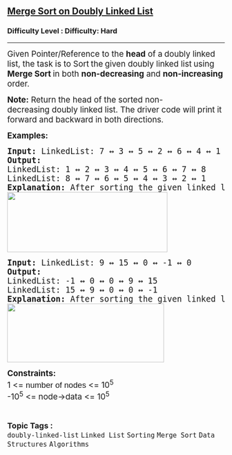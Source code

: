 <h2><a href="https://www.geeksforgeeks.org/problems/merge-sort-on-doubly-linked-list/1?page=2&difficulty=Hard&status=unsolved&sortBy=submissions">Merge Sort on Doubly Linked List</a></h2><h3>Difficulty Level : Difficulty: Hard</h3><hr><div class="problems_problem_content__Xm_eO"><p><span style="font-size: 14pt;">Given Pointer/Reference to the <strong>head</strong> of a<strong> </strong>doubly linked list, the task is to Sort<strong> </strong>the<strong> </strong>given doubly linked list<strong> </strong>using<strong> Merge Sort&nbsp;</strong>in both <strong>non-decreasing</strong> and <strong>non-increasing</strong> order.</span></p>
<p><span style="font-size: 14pt;"><strong>Note:</strong> Return the head of the sorted&nbsp;non-decreasing&nbsp;doubly linked list. The driver code will print it forward and backward in both directions.</span></p>
<p><span style="font-size: 14pt;"><strong>Examples:</strong></span></p>
<pre><span style="font-size: 14pt;"><strong>Input: </strong>LinkedList:<strong> </strong>7 ↔ 3 ↔ 5 ↔ 2 ↔ 6 ↔ 4 ↔ 1 ↔ 8
<strong>Output:
</strong>LinkedList: 1 ↔ 2 ↔ 3 ↔ 4 ↔ 5 ↔ 6 ↔ 7 ↔ 8
LinkedList: 8 ↔ 7 ↔ 6 ↔ 5 ↔ 4 ↔ 3 ↔ 2 ↔ 1<strong>
Explanation: </strong>After sorting the given linked list in both ways, the resultant matrix will be as shown in the first two lines of the output. The first line shows the output for non-decreasing order, and the next line shows the output for non-increasing order.<br><img src="https://media.geeksforgeeks.org/img-practice/prod/addEditProblem/700538/Web/Other/blobid0_1725342004.png" width="371" height="139"><br></span></pre>
<pre><span style="font-size: 14pt;"><strong>Input: </strong>LinkedList: 9 ↔ 15 ↔ 0 ↔ -1 ↔ 0<br><strong>Output:</strong>
LinkedList: -1 ↔ 0 ↔ 0 ↔ 9 ↔ 15
LinkedList: 15 ↔ 9 ↔ 0 ↔ 0 ↔ -1<strong>
Explanation: </strong>After sorting the given linked list in both ways, the resultant list will be -1 → 0 → 0 → 9 → 15 in non-decreasing order and 15 → 9 → 0 → 0 → -1 in non-increasing order.<br><img src="https://media.geeksforgeeks.org/img-practice/prod/addEditProblem/700538/Web/Other/blobid1_1725342021.png" width="363" height="136"></span></pre>
<p><span style="font-size: 14pt;"><strong>Constraints:</strong><br>1 &lt;=&nbsp;<span style="font-family: Arial; white-space-collapse: preserve; background-color: #ffffff;">number of nodes</span> &lt;= 10<sup>5<br></sup>-10<sup>5</sup> &lt;= node-&gt;data &lt;= 10<sup>5<br></sup></span></p></div><br><p><span style=font-size:18px><strong>Topic Tags : </strong><br><code>doubly-linked-list</code>&nbsp;<code>Linked List</code>&nbsp;<code>Sorting</code>&nbsp;<code>Merge Sort</code>&nbsp;<code>Data Structures</code>&nbsp;<code>Algorithms</code>&nbsp;